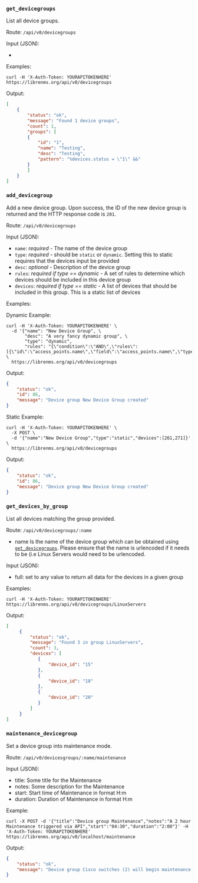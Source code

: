 ### `get_devicegroups`

List all device groups.

Route: `/api/v0/devicegroups`

Input (JSON):

  -

Examples:

```curl
curl -H 'X-Auth-Token: YOURAPITOKENHERE' https://librenms.org/api/v0/devicegroups
```

Output:

```json
[
    {
        "status": "ok",
        "message": "Found 1 device groups",
        "count": 1,
        "groups": [
        {
            "id": "1",
            "name": "Testing",
            "desc": "Testing",
            "pattern": "%devices.status = \"1\" &&"
        }
        ]
    }
]
```

### `add_devicegroup`

Add a new device group. Upon success, the ID of the new device group is returned
and the HTTP response code is `201`.

Route: `/api/v0/devicegroups`

Input (JSON):

- `name`: *required* - The name of the device group
- `type`: *required* - should be `static` or `dynamic`. Setting this to static
  requires that the devices input be provided
- `desc`: *optional* - Description of the device group
- `rules`: *required if type == dynamic* - A set of rules to determine which
  devices should be included in this device group
- `devices`: *required if type == static* - A list of devices that should be
  included in this group. This is a static list of devices

Examples:

Dynamic Example:

```curl
curl -H 'X-Auth-Token: YOURAPITOKENHERE' \
  -d '{"name": "New Device Group", \
       "desc": "A very fancy dynamic group", \
       "type": "dynamic",
       "rules": "{\"condition\":\"AND\",\"rules\":[{\"id\":\"access_points.name\",\"field\":\"access_points.name\",\"type\":\"string\",\"input\":\"text\",\"operator\":\"equal\",\"value\":\"accesspoint1\"}],\"valid\":true}"}' \
  https://librenms.org/api/v0/devicegroups
```

Output:

```json
{
    "status": "ok",
    "id": 86,
    "message": "Device group New Device Group created"
}
```

Static Example:

```curl
curl -H 'X-Auth-Token: YOURAPITOKENHERE' \
  -X POST \
  -d '{"name":"New Device Group","type":"static","devices":[261,271]}' \
  https://librenms.org/api/v0/devicegroups
```

Output:

```json
{
    "status": "ok",
    "id": 86,
    "message": "Device group New Device Group created"
}
```


### `get_devices_by_group`

List all devices matching the group provided.

Route: `/api/v0/devicegroups/:name`

- name Is the name of the device group which can be obtained using
  [`get_devicegroups`](#function-get_devicegroups). Please ensure that
  the name is urlencoded if it needs to be (i.e Linux Servers would
  need to be urlencoded.

Input (JSON):

- full: set to any value to return all data for the devices in a given group

Examples:

```curl
curl -H 'X-Auth-Token: YOURAPITOKENHERE' https://librenms.org/api/v0/devicegroups/LinuxServers
```

Output:

```json
[
     {
         "status": "ok",
         "message": "Found 3 in group LinuxServers",
         "count": 3,
         "devices": [
            {
                "device_id": "15"
            },
            {
                "device_id": "18"
            },
            {
                "device_id": "20"
            }
         ]
     }
]
```

### `maintenance_devicegroup`

Set a device group into maintenance mode.

Route: `/api/v0/devicesgroups/:name/maintenance`

Input (JSON):

- title: Some title for the Maintenance
- notes: Some description for the Maintenance
- start: Start time of Maintenance in format H:m
- duration: Duration of Maintenance in format H:m

Example:

```curl
curl -X POST -d '{"title":"Device group Maintenance","notes":"A 2 hour Maintenance triggered via API","start":"04:30","duration":"2:00"}' -H 'X-Auth-Token: YOURAPITOKENHERE' https://librenms.org/api/v0/localhost/maintenance
```

Output:

```json
{
    "status": "ok",
    "message": "Device group Cisco switches (2) will begin maintenance mode at 5:00 for 2:00 h"
}
```

